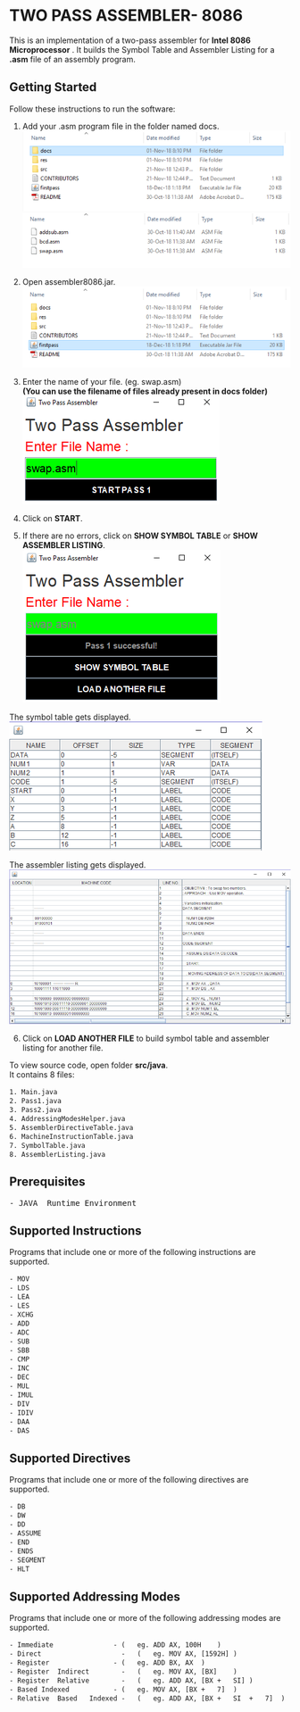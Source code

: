 # TWO PASS ASSEMBLER- 8086

This	is	an	implementation	of	a	two-pass	assembler	for
**Intel	8086	Microprocessor** .	It	builds	the	Symbol	Table and Assembler Listing	for	a	 **.asm** file
of	an	assembly	program.

## Getting	Started

Follow	these	instructions	to	run	the	software:
  
1. Add your .asm program file in the folder named docs.  
![](https://github.com/priyankamadhwal/Two-Pass-Assembler/blob/master/res/img1.PNG)  
![](https://github.com/priyankamadhwal/Two-Pass-Assembler/blob/master/res/img2.PNG)  
  
2. Open assembler8086.jar.  
![](https://github.com/priyankamadhwal/Two-Pass-Assembler/blob/master/res/img3.PNG)  
  
3. Enter the name of your file. (eg. swap.asm)   
**(You can use the filename of files already present in docs folder)**    
![](https://github.com/priyankamadhwal/Two-Pass-Assembler/blob/master/res/img4.png)  
  
4. Click on **START**.   
  
5. If there are no errors, click on **SHOW SYMBOL TABLE** or **SHOW ASSEMBLER LISTING**.  
![](https://github.com/priyankamadhwal/Two-Pass-Assembler/blob/master/res/img5.PNG)  
    
The	symbol	table	gets	displayed.    
![](https://github.com/priyankamadhwal/Two-Pass-Assembler/blob/master/res/img6.PNG)    
     
The assembler listing gets displayed.    
![](https://github.com/priyankamadhwal/Two-Pass-Assembler/blob/master/res/img7.PNG)    
    
6. Click on **LOAD ANOTHER FILE** to build symbol table and assembler listing for another file.  
  
    
To view source code, open folder **src/java**.  
It	contains	8	files:  
```
1. Main.java
2. Pass1.java
3. Pass2.java
4. AddressingModesHelper.java
5. AssemblerDirectiveTable.java
6. MachineInstructionTable.java
7. SymbolTable.java
8. AssemblerListing.java
```  
  
## Prerequisites
<pre>
- JAVA	Runtime	Environment
</pre> 
## Supported	Instructions
  
Programs that include	one	or more	of the	following	instructions are supported.  
```
- MOV    
- LDS  
- LEA  
- LES  
- XCHG  
- ADD
- ADC
- SUB
- SBB
- CMP
- INC
- DEC
- MUL
- IMUL
- DIV
- IDIV
- DAA
- DAS
```
  
## Supported	Directives

Programs	that	include	one	or	more	of the	following	directives	are supported.
 ``` 
- DB
- DW
- DD
- ASSUME
- END
- ENDS
- SEGMENT
- HLT
```
  
## Supported	Addressing	Modes

Programs	that	include	one	or	more	of	the	following	addressing	modes are	supported.  
 ``` 
- Immediate               -	(	eg.	ADD	AX,	100H	)
- Direct	                -	(	eg.	MOV	AX,	[1592H]	)
- Register	              -	(	eg.	ADD	BX,	AX	)
- Register	Indirect	    -	(	eg.	MOV	AX,	[BX]	)
- Register	Relative	    -	(	eg.	ADD	AX,	[BX	+	SI]	)
- Based	Indexed	          -	(	eg.	MOV	AX,	[BX	+	7]	)
- Relative	Based	Indexed	-	(	eg.	ADD	AX,	[BX	+	SI	+	7]	)  
```
